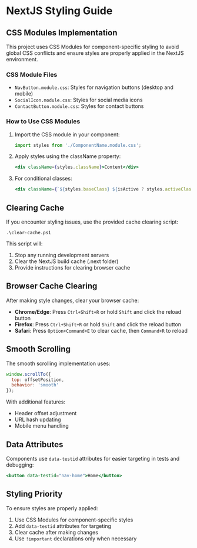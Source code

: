 # NextJS Styling Guide

## CSS Modules Implementation

This project uses CSS Modules for component-specific styling to avoid global CSS conflicts and ensure styles are properly applied in the NextJS environment.

### CSS Module Files

- `NavButton.module.css`: Styles for navigation buttons (desktop and mobile)
- `SocialIcon.module.css`: Styles for social media icons
- `ContactButton.module.css`: Styles for contact buttons

### How to Use CSS Modules

1. Import the CSS module in your component:
   ```jsx
   import styles from './ComponentName.module.css';
   ```

2. Apply styles using the className property:
   ```jsx
   <div className={styles.className}>Content</div>
   ```

3. For conditional classes:
   ```jsx
   <div className={`${styles.baseClass} ${isActive ? styles.activeClass : ''}`}>Content</div>
   ```

## Clearing Cache

If you encounter styling issues, use the provided cache clearing script:

```
.\clear-cache.ps1
```

This script will:
1. Stop any running development servers
2. Clear the NextJS build cache (.next folder)
3. Provide instructions for clearing browser cache

## Browser Cache Clearing

After making style changes, clear your browser cache:

- **Chrome/Edge**: Press `Ctrl+Shift+R` or hold `Shift` and click the reload button
- **Firefox**: Press `Ctrl+Shift+R` or hold `Shift` and click the reload button
- **Safari**: Press `Option+Command+E` to clear cache, then `Command+R` to reload

## Smooth Scrolling

The smooth scrolling implementation uses:

```javascript
window.scrollTo({
  top: offsetPosition,
  behavior: 'smooth'
});
```

With additional features:
- Header offset adjustment
- URL hash updating
- Mobile menu handling

## Data Attributes

Components use `data-testid` attributes for easier targeting in tests and debugging:

```jsx
<button data-testid="nav-home">Home</button>
```

## Styling Priority

To ensure styles are properly applied:

1. Use CSS Modules for component-specific styles
2. Add `data-testid` attributes for targeting
3. Clear cache after making changes
4. Use `!important` declarations only when necessary